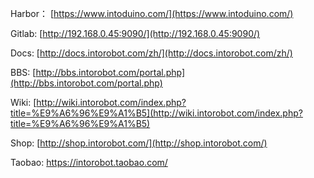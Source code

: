 Harbor： [https://www.intoduino.com/](https://www.intoduino.com/)

Gitlab: [http://192.168.0.45:9090/](http://192.168.0.45:9090/)

Docs: [http://docs.intorobot.com/zh/](http://docs.intorobot.com/zh/)

BBS: [http://bbs.intorobot.com/portal.php](http://bbs.intorobot.com/portal.php)

Wiki: [http://wiki.intorobot.com/index.php?title=%E9%A6%96%E9%A1%B5](http://wiki.intorobot.com/index.php?title=%E9%A6%96%E9%A1%B5)

Shop: [http://shop.intorobot.com/](http://shop.intorobot.com/)

Taobao: https://intorobot.taobao.com/

